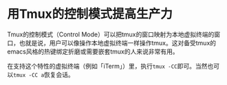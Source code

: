 # 用Tmux的控制模式提高生产力


Tmux的控制模式（Control Mode）可以把tmux的窗口映射为本地虚拟终端的窗口，也就是说，用户可以像操作本地虚拟终端一样操作tmux。这对备受tmux的emacs风格的热键绑定折磨或需要嵌套tmux的人来说非常有用。

在支持这个特性的虚拟终端（例如「iTerm」）里，执行`tmux -CC`即可。当然也可以`tmux -CC a`恢复会话。


